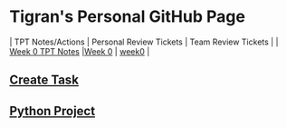 # Tigran's Personal GitHub Page
| TPT Notes/Actions  | Personal Review Tickets | Team Review Tickets |
| [Week 0 TPT Notes](notes0.md)  |[Week 0](https://github.com/Tigran7/TigranCSP3/issues/1) | [week0](https://github.com/Tigran7/TeamSaveUkraine/issues/4) |
## [Create Task](createTask.md)
## [Python Project](dataStructures.md)



